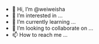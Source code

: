 - 👋 Hi, I’m @weiweisha
- 👀 I’m interested in ...
- 🌱 I’m currently learning ...
- 💞️ I’m looking to collaborate on ...
- 📫 How to reach me ...

<!---
weiweisha/weiweisha is a ✨ special ✨ repository because its `README.md` (this file) appears on your GitHub profile.
You can click the Preview link to take a look at your changes.
--->
